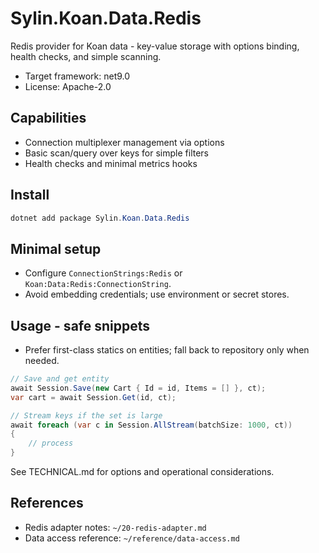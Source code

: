 # Sylin.Koan.Data.Redis

Redis provider for Koan data - key-value storage with options binding, health checks, and simple scanning.

- Target framework: net9.0
- License: Apache-2.0

## Capabilities

- Connection multiplexer management via options
- Basic scan/query over keys for simple filters
- Health checks and minimal metrics hooks

## Install

```powershell
dotnet add package Sylin.Koan.Data.Redis
```

## Minimal setup

- Configure `ConnectionStrings:Redis` or `Koan:Data:Redis:ConnectionString`.
- Avoid embedding credentials; use environment or secret stores.

## Usage - safe snippets

- Prefer first-class statics on entities; fall back to repository only when needed.

```csharp
// Save and get entity
await Session.Save(new Cart { Id = id, Items = [] }, ct);
var cart = await Session.Get(id, ct);

// Stream keys if the set is large
await foreach (var c in Session.AllStream(batchSize: 1000, ct))
{
	// process
}
```

See TECHNICAL.md for options and operational considerations.

## References

- Redis adapter notes: `~/20-redis-adapter.md`
- Data access reference: `~/reference/data-access.md`
